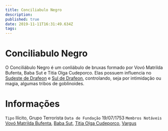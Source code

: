 ```yaml
---
title: Conciliabulo Negro
description: 
published: true
date: 2019-11-11T16:31:49.634Z
tags: 
---
```


<!-- SUBTITLE: Visão geral sobre Conciliabulo Negro -->

# Conciliabulo Negro
O Conciliábulo Negro é um conliábulo de bruxas formado por Vovó Matrilda Bufenta, Baba Sut e Titia Olga Cudeporco. Elas possuem influencia no [Sudeste de Drafeon](http://localhost/lugares/plano-material/drafeon/sudeste-de-drafeon#sudeste-de-drafeon) e [Sul de Drafeon](http://localhost/lugares/plano-material/drafeon/sul-de-drafeon#sul-de-drafeon), controlando, seja por intimidação ou magia, algumas tribos de goblinoides.

# Informações
`Tipo` Ilícito, Grupo Terrorista
`Data de Fundação` 19/07/1753
`Membros Notáveis` [Vovó Matrilda Bufenta](http://localhost/individuos/vovo-matrilda-bufenta#vovo-matrilda-bufenta), [Baba Sut](http://localhost/individuos/baba-sut#baba-sut), [Titia Olga Cudeporco](http://localhost/individuos/titia-olga-cudeporco#titia-olga-cudeporca), [Vargus](http://localhost/individuos/vargus#vargus)


